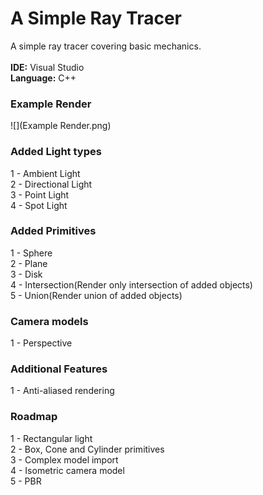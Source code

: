 # A Simple Ray Tracer
A simple ray tracer covering basic mechanics.
\
\
**IDE:** Visual Studio\
**Language:** C++

### Example Render
![](Example Render.png)
### Added Light types
1 - Ambient Light\
2 - Directional Light\
3 - Point Light\
4 - Spot Light

### Added Primitives
1 - Sphere\
2 - Plane\
3 - Disk\
4 - Intersection(Render only intersection of added objects)\
5 - Union(Render union of added objects)

### Camera models
1 - Perspective

### Additional Features
1 - Anti-aliased rendering

### Roadmap
1 - Rectangular light\
2 - Box, Cone and Cylinder primitives\
3 - Complex model import\
4 - Isometric camera model\
5 - PBR
